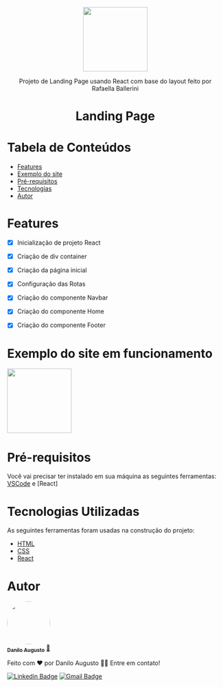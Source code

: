 
<div align="center">
<img src="https://user-images.githubusercontent.com/91206356/152497618-6c1f025d-6d86-4fd0-a8c4-8b2e9dfa21db.jpg" width="150px">
</div>
<p align="center">
 Projeto de Landing Page usando React com base do layout feito por Rafaella Ballerini
</p>

<h1 align="center"> 
Landing Page
</h1>

# Tabela de Conteúdos

<!--ts-->
   * [Features](#Features)
   * [Exemplo do site](#Exemplo-do-site-em-funcionamento)
   * [Pré-requisitos](#Pré-requisitos)
   * [Tecnologias](#Tecnologias-Utilizadas)
   * [Autor](#autor)

<!--te-->


# Features

- [x] Inicialização de projeto React
- [x] Criação de div container
- [x] Criação da página inicial
- [x] Configuração das Rotas
- [x] Criação do componente Navbar
- [x] Criação do componente Home
- [x] Criação do componente Footer


# Exemplo do site em funcionamento
<div>
<img src="https://media.giphy.com/media/Hz9a8TDV824GQ/giphy.gif" width="150px">

</div>

# Pré-requisitos

Você vai precisar ter instalado em sua máquina as seguintes ferramentas:
[VSCode](https://code.visualstudio.com/) e [React]

# Tecnologias Utilizadas

As seguintes ferramentas foram usadas na construção do projeto:

- [HTML](https://expo.io/)
- [CSS](https://nodejs.org/en/)
- [React](https://pt-br.reactjs.org/)


# Autor

<a href="https://www.linkedin.com/in/daniloaugusto9101">
 <img style="border-radius: 50%;" src="https://media-exp1.licdn.com/dms/image/C4D03AQGDStZVq-uy4A/profile-displayphoto-shrink_800_800/0/1641510027050?e=1649289600&v=beta&t=ocSvy7kvPsESi7uuvdsEGFzF6ZZXjjHXNY-Z4bAJ8sI" width="100px;" target="_blank" alt=""/>
 <br />
 <sub><b>Danilo Augusto</b></sub></a> <a href="https://www.linkedin.com/in/daniloaugusto9101" title="Danilo" target="_blank">🚀</a>


Feito com ❤️ por Danilo Augusto 👋🏽 Entre em contato!

[![Linkedin Badge](https://img.shields.io/badge/-Danilo-blue?style=flat-square&logo=Linkedin&logoColor=white&link=https://www.linkedin.com/in/daniloaugusto9101)](https://www.linkedin.com/in/daniloaugusto9101)
[![Gmail Badge](https://img.shields.io/badge/-danilloagt@gmail.com-c14438?style=flat-square&logo=Gmail&logoColor=white&link=mailto:danilloagt@gmail.com)](mailto:danilloagt@gmail.com)


